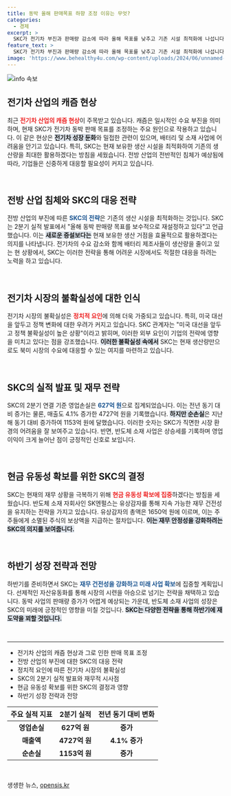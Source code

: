 ```yaml
---
title: 동박 올해 판매목표 하향 조정 이유는 무엇?
categories:
  - 경제
excerpt: >
  SKC가 전기차 부진과 판매량 감소에 따라 올해 목표를 낮추고 기존 시설 최적화에 나섭니다. 3분기까지 유의미한 매출 증가가 어렵다고 전망하며, 불확실한 시장을 주시하고 있습니다. 재무 건전성을 강화하고 미래를 준비하는 SKC의 전략은 무엇일까요?
feature_text: >
  SKC가 전기차 부진과 판매량 감소에 따라 올해 목표를 낮추고 기존 시설 최적화에 나섭니다. 3분기까지 유의미한 매출 증가가 어렵다고 전망하며, 불확실한 시장을 주시하고 있습니다. 재무 건전성을 강화하고 미래를 준비하는 SKC의 전략은 무엇일까요?
image: 'https://www.behealthy4u.com/wp-content/uploads/2024/06/unnamed-file.png'
---
```


<p><img src="https://www.behealthy4u.com/wp-content/uploads/2024/06/unnamed-file.png" alt="info 속보" /></p>

<h2 data-ke-size="size26">전기차 산업의 캐즘 현상</h2>

<p data-ke-size="size16">최근 <b><span style="color: #ee2323;">전기차 산업의 캐즘 현상</span></b>이 주목받고 있습니다. 캐즘은 일시적인 수요 부진을 의미하며, 현재 SKC가 전기차 동박 판매 목표를 조정하는 주요 원인으로 작용하고 있습니다. 이 같은 현상은 <b><span style="background-color: #21538527;">전기차 성장 둔화</span></b>와 밀접한 관련이 있으며, 배터리 및 소재 사업에 어려움을 안기고 있습니다. 특히, SKC는 현재 보유한 생산 시설을 최적화하여 기존의 생산량을 최대한 활용하겠다는 방침을 세웠습니다. 전방 산업의 전반적인 침체가 예상됨에 따라, 기업들은 신중하게 대응할 필요성이 커지고 있습니다.</p>

<p data-ke-size="size16">&nbsp;</p>

<h2 data-ke-size="size26">전방 산업 침체와 SKC의 대응 전략</h2>

<p data-ke-size="size16">전방 산업의 부진에 따른 <b><span style="color: #1a5490;">SKC의 전략</span></b>은 기존의 생산 시설을 최적화하는 것입니다. SKC는 2분기 실적 발표에서 "올해 동박 판매량 목표를 보수적으로 재설정하고 있다"고 언급했습니다. 이는 <b><span style="background-color: #21538527;">새로운 증설보다는</span></b> 현재 보유한 생산 거점을 효율적으로 활용하겠다는 의지를 나타냅니다. 전기차의 수요 감소와 함께 배터리 제조사들이 생산량을 줄이고 있는 현 상황에서, SKC는 이러한 전략을 통해 어려운 시장에서도 적절한 대응을 하려는 노력을 하고 있습니다.</p>

<p data-ke-size="size16">&nbsp;</p>

<h2 data-ke-size="size26">전기차 시장의 불확실성에 대한 인식</h2>

<p data-ke-size="size16">전기차 시장의 불확실성은 <b><span style="color: #ee2323;">정치적 요인</span></b>에 의해 더욱 가중되고 있습니다. 특히, 미국 대선을 앞두고 정책 변화에 대한 우려가 커지고 있습니다. SKC 관계자는 "미국 대선을 앞두고 정책 불확실성이 높은 상황"이라고 밝히며, 이러한 외부 요인이 기업의 전략에 영향을 미치고 있다는 점을 강조했습니다. <b><span style="background-color: #21538527;">이러한 불확실성 속에서</span></b> SKC는 현재 생산량만으로도 북미 시장의 수요에 대응할 수 있는 여지를 마련하고 있습니다.</p>

<p data-ke-size="size16">&nbsp;</p>

<h2 data-ke-size="size26">SKC의 실적 발표 및 재무 전략</h2>

<p data-ke-size="size16">SKC의 2분기 연결 기준 영업손실은 <b><span style="color: #1a5490;">627억 원</span></b>으로 집계되었습니다. 이는 전년 동기 대비 증가는 물론, 매출도 4.1% 증가한 4727억 원을 기록했습니다. <b><span style="background-color: #21538527;">하지만 순손실</span></b>은 지난해 동기 대비 증가하여 1153억 원에 달했습니다. 이러한 숫자는 SKC가 직면한 시장 환경의 어려움을 잘 보여주고 있습니다. 반면, 반도체 소재 사업은 상승세를 기록하며 영업이익이 크게 늘어난 점이 긍정적인 신호로 보입니다.</p>

<p data-ke-size="size16">&nbsp;</p>

<h2 data-ke-size="size26">현금 유동성 확보를 위한 SKC의 결정</h2>

<p data-ke-size="size16">SKC는 현재의 재무 상황을 극복하기 위해 <b><span style="color: #ee2323;">현금 유동성 확보에 집중</span></b>하겠다는 방침을 세웠습니다. 반도체 소재 자회사인 SK엔펄스는 유상감자를 통해 지속 가능한 재무 건전성을 유지하는 전략을 가지고 있습니다. 유상감자의 총액은 1650억 원에 이르며, 이는 주주들에게 소멸된 주식의 보상액을 지급하는 절차입니다. <b><span style="background-color: #21538527;">이는 재무 안정성을 강화하려는 SKC의 의지를 보여줍니다.</span></b></p>

<p data-ke-size="size16">&nbsp;</p>

<h2 data-ke-size="size26">하반기 성장 전략과 전망</h2>

<p data-ke-size="size16">하반기를 준비하면서 SKC는 <b><span style="color: #1a5490;">재무 건전성을 강화하고 미래 사업 확보</span></b>에 집중할 계획입니다. 선제적인 자산유동화를 통해 시장의 시련을 아승으로 넘기는 전략을 채택하고 있습니다. 동박 사업의 판매량 증가가 어렵게 예상되는 가운데, 반도체 소재 사업의 성장은 SKC의 미래에 긍정적인 영향을 미칠 것입니다. <b><span style="background-color: #21538527;">SKC는 다양한 전략을 통해 하반기에 재도약을 꾀할 것입니다.</span></b></p>

<p data-ke-size="size16">&nbsp;</p>

<hr style="height: 1px;" />

<ul>
    <li>전기차 산업의 캐즘 현상과 그로 인한 판매 목표 조정</li>
    <li>전방 산업의 부진에 대한 SKC의 대응 전략</li>
    <li>정치적 요인에 따른 전기차 시장의 불확실성</li>
    <li>SKC의 2분기 실적 발표와 재무적 시사점</li>
    <li>현금 유동성 확보를 위한 SKC의 결정과 영향</li>
    <li>하반기 성장 전략과 전망</li>
</ul>

<table>
    <thead>
        <tr>
            <th style="text-align: center;">주요 실적 지표</th>
            <th style="text-align: center;">2분기 실적</th>
            <th style="text-align: center;">전년 동기 대비 변화</th>
        </tr>
    </thead>
    <tbody>
        <tr>
            <td style="text-align: center; height: 17px;"><b>영업손실</b></td>
            <td style="text-align: center; height: 17px;"><b>627억 원</b></td>
            <td style="text-align: center; height: 17px;"><b>증가</b></td>
        </tr>
        <tr>
            <td style="text-align: center; height: 17px;"><b>매출액</b></td>
            <td style="text-align: center; height: 17px;"><b>4727억 원</b></td>
            <td style="text-align: center; height: 17px;"><b>4.1% 증가</b></td>
        </tr>
        <tr>
            <td style="text-align: center; height: 17px;"><b>순손실</b></td>
            <td style="text-align: center; height: 17px;"><b>1153억 원</b></td>
            <td style="text-align: center; height: 17px;"><b>증가</b></td>
        </tr>
    </tbody>
</table>

<p data-ke-size="size16">&nbsp;</p>
생생한 뉴스, <a href="https://opensis.kr" rel="dofollow">opensis.kr</a>


